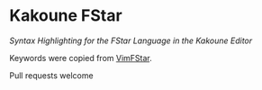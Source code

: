 # Kakoune FStar

_Syntax Highlighting for the FStar Language in the Kakoune Editor_

Keywords were copied from [VimFStar](https://github.com/FStarLang/VimFStar).

Pull requests welcome

